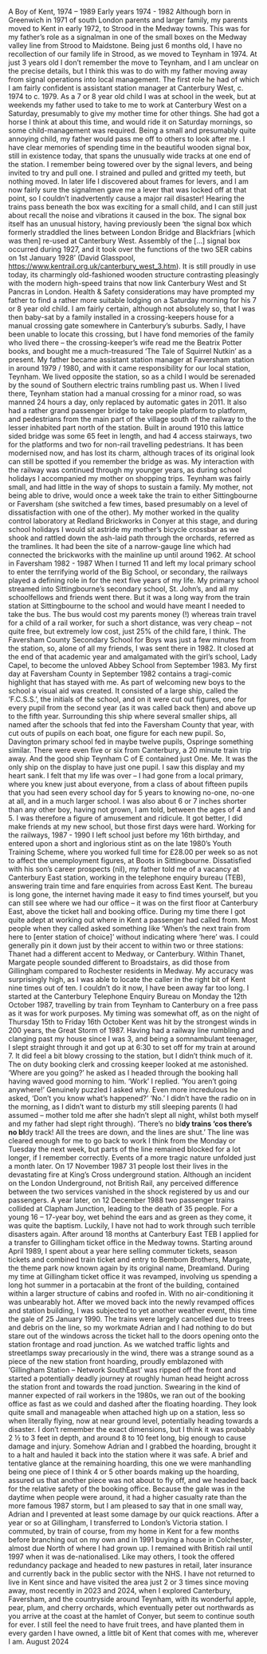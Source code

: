 A Boy of Kent, 1974 – 1989
Early years 1974 - 1982
Although born in Greenwich in 1971 of south London parents and larger family, my parents moved to Kent in early 1972, to Strood in the Medway towns. This was for my father’s role as a signalman in one of the small boxes on the Medway valley line from Strood to Maidstone. Being just 6 months old, I have no recollection of our family life in Strood, as we moved to Teynham in 1974. 
At just 3 years old I don’t remember the move to Teynham, and I am unclear on the precise details, but I think this was to do with my father moving away from signal operations into local management. The first role he had of which I am fairly confident is assistant station manager at Canterbury West, c. 1974 to c. 1979. 
As a 7 or 8 year old child I was at school in the week, but at weekends my father used to take to me to work at Canterbury West on a Saturday, presumably to give my mother time for other things. She had got a horse I think at about this time, and would ride it on Saturday mornings, so some child-management was required.
Being a small and presumably quite annoying child, my father would pass me off to others to look after me. I have clear memories of spending time in the beautiful wooden signal box, still in existence today, that spans the unusually wide tracks at one end of the station. I remember being towered over by the signal levers, and being invited to try and pull one. I strained and pulled and gritted my teeth, but nothing moved. In later life I discovered about frames for levers, and I am now fairly sure the signalmen gave me a lever that was locked off at that point, so I couldn’t inadvertently cause a major rail disaster! Hearing the trains pass beneath the box was exciting for a small child, and I can still just about recall the noise and vibrations it caused in the box.
The signal box itself has an unusual history, having previously been ‘the signal box which formerly straddled the lines between London Bridge and Blackfriars [which was then] re-used at Canterbury West. Assembly of the […] signal box occurred during 1927, and it took over the functions of the two SER cabins on 1st January 1928’ (David Glasspool, https://www.kentrail.org.uk/canterbury_west_3.htm). It is still proudly in use today, its charmingly old-fashioned wooden structure contrasting pleasingly with the modern high-speed trains that now link Canterbury West and St Pancras in London. 
Health & Safety considerations may have prompted my father to find a rather more suitable lodging on a Saturday morning for his 7 or 8 year old child. I am fairly certain, although not absolutely so, that I was then baby-sat by a family installed in a crossing-keepers house for a manual crossing gate somewhere in Canterbury’s suburbs. Sadly, I have been unable to locate this crossing, but I have fond memories of the family who lived there – the crossing-keeper’s wife read me the Beatrix Potter books, and bought me a much-treasured ‘The Tale of Squirrel Nutkin’ as a present.
My father became assistant station manager at Faversham station in around 1979 / 1980, and with it came responsibility for our local station, Teynham. We lived opposite the station, so as a child I would be serenaded by the sound of Southern electric trains rumbling past us. When I lived there, Teynham station had a manual crossing for a minor road, so was manned 24 hours a day, only replaced by automatic gates in 2011. It also had a rather grand passenger bridge to take people platform to platform, and pedestrians from the main part of the village south of the railway to the lesser inhabited part north of the station. Built in around 1910 this lattice sided bridge was some 65 feet in length, and had 4 access stairways, two for the platforms and two for non-rail travelling pedestrians. It has been modernised now, and has lost its charm, although traces of its original look can still be spotted if you remember the bridge as was. 
My interaction with the railway was continued through my younger years, as during school holidays I accompanied my mother on shopping trips. Teynham was fairly small, and had little in the way of shops to sustain a family. My mother, not being able to drive, would once a week take the train to either Sittingbourne or Faversham (she switched a few times, based presumably on a level of dissatisfaction with one of the other). My mother worked in the quality control laboratory at Redland Brickworks in Conyer at this stage, and during school holidays I would sit astride my mother’s bicycle crossbar as we shook and rattled down the ash-laid path through the orchards, referred as the tramlines. It had been the site of a narrow-gauge line which had connected the brickworks with the mainline up until around 1962.
At school in Faversham 1982 - 1987
When I turned 11 and left my local primary school to enter the terrifying world of the Big School, or secondary, the railways played a defining role in for the next five years of my life. My primary school streamed into Sittingbourne’s secondary school, St. John’s, and all my schoolfellows and friends went there. But it was a long way from the train station at Sittingbourne to the school and would have meant I needed to take the bus. The bus would cost my parents money (!) whereas train travel for a child of a rail worker, for such a short distance, was very cheap – not quite free, but extremely low cost, just 25% of the child fare, I think. The Faversham County Secondary School for Boys was just a few minutes from the station, so, alone of all my friends, I was sent there in 1982. It closed at the end of that academic year and amalgamated with the girl’s school, Lady Capel, to become the unloved Abbey School from September 1983.
My first day at Faversham County in September 1982 contains a tragi-comic highlight that has stayed with me. As part of welcoming new boys to the school a visual aid was created. It consisted of a large ship, called the ‘F.C.S.S.’, the initials of the school, and on it were cut out figures, one for every pupil from the second year (as it was called back then) and above up to the fifth year. Surrounding this ship where several smaller ships, all named after the schools that fed into the Faversham County that year, with cut outs of pupils on each boat, one figure for each new pupil. So, Davington primary school fed in maybe twelve pupils, Ospringe something similar. There were even five or six from Canterbury, a 20 minute train trip away. And the good ship Teynham C of E contained just One. Me. It was the only ship on the display to have just one pupil. I saw this display and my heart sank.  I felt that my life was over – I had gone from a local primary, where you knew just about everyone, from a class of about fifteen pupils that you had seen every school day for 5 years to knowing no-one, no-one at all, and in a much larger school. I was also about 6 or 7 inches shorter than any other boy, having not grown, I am told, between the ages of 4 and 5. I was therefore a figure of amusement and ridicule. It got better, I did make friends at my new school, but those first days were hard.
Working for the railways, 1987 - 1990
I left school just before my 16th birthday, and entered upon a short and inglorious stint as on the late 1980’s Youth Training Scheme, where you worked full time for £28.00 per week so as not to affect the unemployment figures, at Boots in Sittingbourne. Dissatisfied with his son’s career prospects (nil), my father told me of a vacancy at Canterbury East station, working in the telephone enquiry bureau (TEB), answering train time and fare enquiries from across East Kent. The bureau is long gone, the internet having made it easy to find times yourself, but you can still see where we had our office – it was on the first floor at Canterbury East, above the ticket hall and booking office.
During my time there I got quite adept at working out where in Kent a passenger had called from. Most people when they called asked something like ‘When’s the next train from here to [enter station of choice]’ without indicating where ‘here’ was. I could generally pin it down just by their accent to within two or three stations: Thanet had a different accent to Medway, or Canterbury. Within Thanet, Margate people sounded different to Broadstairs, as did those from Gillingham compared to Rochester residents in Medway. My accuracy was surprisingly high, as I was able to locate the caller in the right bit of Kent nine times out of ten. I couldn’t do it now, I have been away far too long.
I started at the Canterbury Telephone Enquiry Bureau on Monday the 12th October 1987, travelling by train from Teynham to Canterbury on a free pass as it was for work purposes. My timing was somewhat off, as on the night of Thursday 15th to Friday 16th October Kent was hit by the strongest winds in 200 years, the Great Storm of 1987. Having had a railway line rumbling and clanging past my house since I was 3, and being a somnambulant teenager, I slept straight through it and got up at 6:30 to set off for my train at around 7. It did feel a bit blowy crossing to the station, but I didn’t think much of it. The on duty booking clerk and crossing keeper looked at me astonished. ‘Where are you going?’ he asked as I headed through the booking hall having waved good morning to him. ‘Work’ I replied. ‘You aren’t going anywhere!’ Genuinely puzzled I asked why. Even more incredulous he asked, ‘Don’t you know what’s happened?’ ‘No.’ I didn’t have the radio on in the morning, as I didn’t want to disturb my still sleeping parents (I had assumed – mother told me after she hadn’t slept all night, whilst both myself and my father had slept right through). ‘There’s no bl**dy trains ‘cos there’s no bl**dy track! All the trees are down, and the lines are shut.’  The line was cleared enough for me to go back to work I think from the Monday or Tuesday the next week, but parts of the line remained blocked for a lot longer, if I remember correctly.
Events of a more tragic nature unfolded just a month later. On 17 November 1987 31 people lost their lives in the devastating fire at King’s Cross underground station. Although an incident on the London Underground, not British Rail, any perceived difference between the two services vanished in the shock registered by us and our passengers. A year later, on 12 December 1988 two passenger trains collided at Clapham Junction, leading to the death of 35 people. For a young 16 – 17-year boy, wet behind the ears and as green as they come, it was quite the baptism. Luckily, I have not had to work through such terrible disasters again.
After around 18 months at Canterbury East TEB I applied for a transfer to Gillingham ticket office in the Medway towns. Starting around April 1989, I spent about a year here selling commuter tickets, season tickets and combined train ticket and entry to Bembom Brothers, Margate, the theme park now known again by its original name, Dreamland. 
During my time at Gillingham ticket office it was revamped, involving us spending a long hot summer in a portacabin at the front of the building, contained within a larger structure of cabins and roofed in. With no air-conditioning it was unbearably hot. After we moved back into the newly revamped offices and station building, I was subjected to yet another weather event, this time the gale of 25 January 1990. The trains were largely cancelled due to trees and debris on the line, so my workmate Adrian and I had nothing to do but stare out of the windows across the ticket hall to the doors opening onto the station frontage and road junction. As we watched traffic lights and streetlamps sway precariously in the wind, there was a strange sound as a piece of the new station front hoarding, proudly emblazoned with ‘Gillingham Station – Network SouthEast’ was ripped off the front and started a potentially deadly journey at roughly human head height across the station front and towards the road junction.
Swearing in the kind of manner expected of rail workers in the 1980s, we ran out of the booking office as fast as we could and dashed after the floating hoarding. They look quite small and manageable when attached high up on a station, less so when literally flying, now at near ground level, potentially heading towards a disaster. I don’t remember the exact dimensions, but I think it was probably 2 ½ to 3 feet in depth, and around 8 to 10 feet long, big enough to cause damage and injury.
Somehow Adrian and I grabbed the hoarding, brought it to a halt and hauled it back into the station where it was safe. A brief and tentative glance at the remaining hoarding, this one we were manhandling being one piece of I think 4 or 5 other boards making up the hoarding, assured us that another piece was not about to fly off, and we headed back for the relative safety of the booking office.
Because the gale was in the daytime when people were around, it had a higher casualty rate than the more famous 1987 storm, but I am pleased to say that in one small way, Adrian and I prevented at least some damage by our quick reactions.
After a year or so at Gillingham, I transferred to London’s Victoria station. I commuted, by train of course, from my home in Kent for a few months before branching out on my own and in 1991 buying a house in Colchester, almost due North of where I had grown up. I remained with British rail until 1997 when it was de-nationalised. Like may others, I took the offered redundancy package and headed to new pastures in retail, later insurance and currently back in the public sector with the NHS.
I have not returned to live in Kent since and have visited the area just 2 or 3 times since moving away, most recently in 2023 and 2024, when I explored Canterbury, Faversham, and the countryside around Teynham, with its wonderful apple, pear, plum, and cherry orchards, which eventually peter out northwards as you arrive at the coast at the hamlet of Conyer, but seem to continue south for ever. I still feel the need to have fruit trees, and have planted them in every garden I have owned, a little bit of Kent that comes with me, wherever I am.
August 2024
